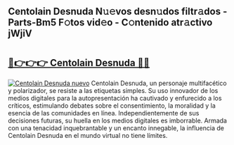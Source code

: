 ## Centolain Desnuda N𝚞𝚎vos desn𝚞dos filtr𝚊dos - Parts-Bm5 F𝚘tos vid𝚎o - C𝚘ntenido atr𝚊ctivo jWjiV

# <h2><a href="http://mb43tc.tromn.icu/?c=Centolain+Desnuda">🔗👉👉👉 Centolain Desnuda 🔗🔗</a></h2>

[![Centolain Desnuda nuevo](https://i.imgur.com/pEAQMta.gif)](http://mb43tc.tromn.icu/?c=Centolain+Desnuda)
Centolain Desnuda, un personaje multifacético y polarizador, se resiste a las etiquetas simples. Su uso innovador de los medios digitales para la autopresentación ha cautivado y enfurecido a los críticos, estimulando debates sobre el consentimiento, la moralidad y la esencia de las comunidades en línea. Independientemente de sus decisiones futuras, su huella en los medios digitales es imborrable. Armada con una tenacidad inquebrantable y un encanto innegable, la influencia de Centolain Desnuda en el mundo virtual no tiene límites.
